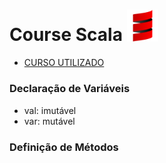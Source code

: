 # Course Scala <img width="10%" src="github/scala.webp" alt="logo Scala">

* [CURSO UTILIZADO](https://www.udemy.com/course/programacao-scala-orientacao-a-objetos-avancado/)


### Declaração de Variáveis
- val: imutável
- var: mutável

### Definição de Métodos

